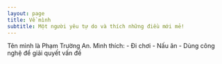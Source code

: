 ```yaml
---
layout: page
title: Về mình
subtitle: Một người yêu tự do và thích những điều mới mẻ!
---
```


Tên mình là Phạm Trường An. Mình thích: - Đi chơi - Nấu ăn - Dùng công nghệ để giải quyết vấn đề
